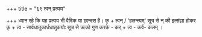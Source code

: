 +++
title = "६९ त्वन् प्रत्यय"

+++
ध्यान रहे कि यह प्रत्यय भी वैदिक या छान्दस है। कृ + त्वन् / 'हलन्त्यम्' सूत्र से न् की इत्संज्ञा होकर कृ + त्व - सार्वधातुकार्धधातुकयोः सूत्र से ऋको गुण करके - कर् + त्व - कर्व- कलम् ।